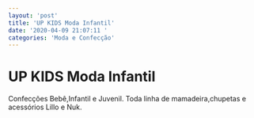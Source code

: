 ```yaml
---
layout: 'post'
title: 'UP KIDS Moda Infantil'
date: '2020-04-09 21:07:11 '
categories: 'Moda e Confecção'
---
```


# UP KIDS Moda Infantil

Confecções Bebê,Infantil e Juvenil.
Toda linha de mamadeira,chupetas e acessórios Lillo e Nuk.
